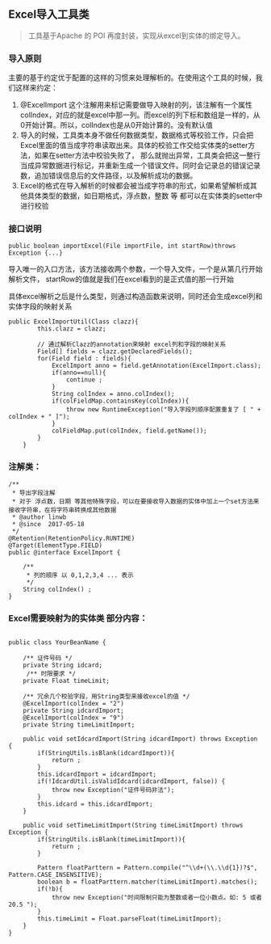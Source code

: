 ## Excel导入工具类



>  工具基于Apache 的 POI 再度封装，实现从excel到实体的绑定导入。



### 导入原则

主要的基于约定优于配置的这样的习惯来处理解析的。在使用这个工具的时候，我们这样来约定：

1. @ExcelImport 这个注解用来标记需要做导入映射的列，该注解有一个属性 colIndex，对应的就是excel中那一列。而excel的列下标和数组是一样的，从0开始计算。所以，colIndex也是从0开始计算的。没有默认值
2. 导入的时候，工具类本身不做任何数据类型，数据格式等校验工作，只会把Excel里面的值当成字符串读取出来。具体的校验工作交给实体类的setter方法，如果在setter方法中校验失败了， 那么就抛出异常，工具类会把这一整行当成异常数据进行标记，并重新生成一个错误文件。同时会记录总的错误记录数，追加错误信息后的文件路径，以及解析成功的数据。
3. Excel的格式在导入解析的时候都会被当成字符串的形式，如果希望解析成其他具体类型的数据，如日期格式，浮点数，整数 等 都可以在实体类的setter中进行校验



### 接口说明

```
public boolean importExcel(File importFile, int startRow)throws Exception {...}
```

导入唯一的入口方法，该方法接收两个参数，一个导入文件，一个是从第几行开始解析文件， startRow的值就是我们在excel看到的是正式值的那一行开始

具体excel解析之后是什么类型，则通过构造函数来说明，同时还会生成excel列和实体字段的映射关系

```
public ExcelImportUtil(Class clazz){
        this.clazz = clazz;

        // 通过解析Clazz的annotation来映射 excel列和字段的映射关系
        Field[] fields = clazz.getDeclaredFields();
        for(Field field : fields){
            ExcelImport anno = field.getAnnotation(ExcelImport.class);
            if(anno==null){
                continue ;
            }
            String colIndex = anno.colIndex();
            if(colFieldMap.containsKey(colIndex)){
                throw new RuntimeException("导入字段列顺序配置重复了 [ " + colIndex + " ]");
            }
            colFieldMap.put(colIndex, field.getName());
        }
    }
```



### 注解类：

```
/**
 * 导出字段注解
 * 对于 浮点数，日期 等其他特殊字段，可以在要接收导入数据的实体中加上一个set方法来接收字符串，在将字符串转换成其他数据
 * @author linwb
 * @since  2017-05-18
 */
@Retention(RetentionPolicy.RUNTIME)
@Target(ElementType.FIELD)
public @interface ExcelImport {

    /**
     * 列的顺序 以 0,1,2,3,4 ... 表示
     */
    String colIndex() ;
}

```



### Excel需要映射为的实体类 部分内容：

```

public class YourBeanName {
   
    /** 证件号码 */
    private String idcard;
     /** 时限要求 */
    private Float timeLimit;
 
	/** 冗余几个校验字段，用String类型来接收excel的值 */
    @ExcelImport(colIndex = "2")
    private String idcardImport;
    @ExcelImport(colIndex = "9")
    private String timeLimitImport;

    public void setIdcardImport(String idcardImport) throws Exception {
        if(StringUtils.isBlank(idcardImport)){
            return ;
        }
        this.idcardImport = idcardImport;
        if(!IdcardUtil.isValidIdcard(idcardImport, false)) {
            throw new Exception("证件号码非法");
        }
        this.idcard = this.idcardImport;
    }

    public void setTimeLimitImport(String timeLimitImport) throws Exception {
        if(StringUtils.isBlank(timeLimitImport)){
            return ;
        }

        Pattern floatParttern = Pattern.compile("^\\d+(\\.\\d{1})?$", Pattern.CASE_INSENSITIVE);
        boolean b = floatParttern.matcher(timeLimitImport).matches();
        if(!b){
            throw new Exception("时间限制只能为整数或者一位小数点。如: 5 或者 20.5 ");
        }
        this.timeLimit = Float.parseFloat(timeLimitImport);
    }
}
```



